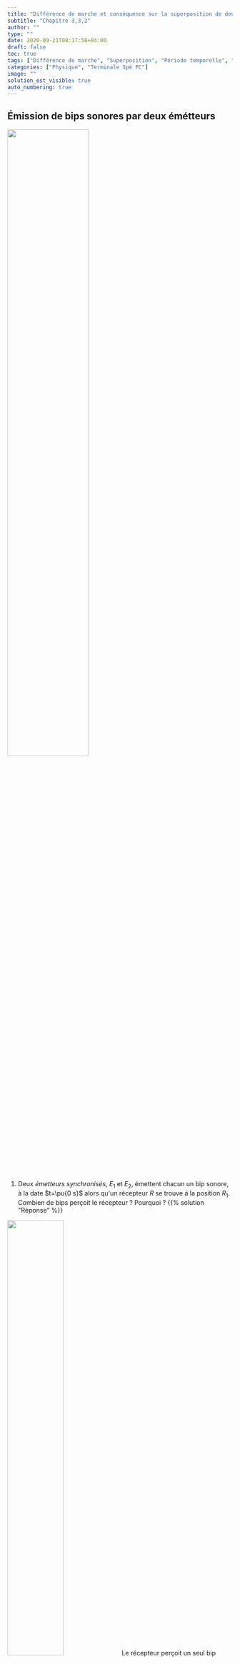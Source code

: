 ```yaml
---
title: "Différence de marche et conséquence sur la superposition de deux ondes synchrones"
subtitle: "Chapitre 3,3,2"
author: ""
type: ""
date: 2020-09-21T08:17:58+04:00
draft: false
toc: true
tags: ["Différence de marche", "Superposition", "Période temporelle", "Longueur d'onde", "Retard", "Déphasage", "Ondes"]
categories: ["Physique", "Terminale Spé PC"]
image: ""
solution_est_visible: true
auto_numbering: true
---
```




## Émission de bips sonores par deux émétteurs

<img src="/terminales-pc/chap-2/chap-2-10-1.png" alt="" width="60%" />

1. Deux *émetteurs synchronisés*, $E_1$ et $E_2$, émettent chacun un bip sonore, à la date $t=\pu{0 s}$ alors qu'un récepteur $R$ se trouve à la position $R_1$.  
Combien de bips perçoit le récepteur&nbsp;? Pourquoi&nbsp;?
{{% solution "Réponse" %}}
<img src="/terminales-pc/chap-2/chap-2-10-2.png" alt="" width="50%" />
Le récepteur perçoit un seul bip puisque les deux signaux doivent parcourir la même distance à la même vitesse (car ils se propagent dans le même milieu) et arrivent donc à la même date.
{{% /solution %}}

2. On place cette fois le récepteur à la position $R_2$.
Que perçoit le récepteur dans ce cas&nbsp;? Pourquoi&nbsp;?
{{% solution "Réponse" %}}
<img src="/terminales-pc/chap-2/chap-2-10-2.png" alt="" width="50%" />
Le signal issu de l'émetteur $E_1$ doit parcourir une plus petite distance que le signal issu de l'émetteur $E_2$ (ces signaux se propagent avec la même célérité puisqu'ils sont dans le même milieu).  
Le récepteur perçoit donc deux signaux&nbsp;: celui issu de $E_1$ puis celui issu de $E_2$.
{{% /solution %}}

3. Si on note $t_1$ la date à laquelle le récepteur positionné en $R_2$ reçoit le signal issu de $E_1$ et $t_2$ la date à laquelle ce même récepteur reçoit le signal issu de $E_2$, établir l'expression du **retard $\tau$ avec lequel le deuxième signal arrive par rapport au premier**.
{{% solution "Réponse" %}}
Puisque les deux signaux ont quitté les émetteurs à la même date, $\tau = t_2 - t_1$.
{{% /solution %}}

4. Exprimer le retard précédent en fonction de la célérité $v$ des ondes, la distance $E_1R_2$ et la distance $E_2R_2$.
{{% solution "Réponse" %}}
- Le premier signal parcourt la distance $E_1R_2$ à la célérité $v$, donc $t_1 = \dfrac{E_1R_2}{v}$.
- Le second signal parcourt la distance $E_2R_2$ à la célérité $v$, donc $t_2 = \dfrac{E_2R_2}{v}$.
- On en déduit que $\tau = \dfrac{E_2R_2}{v} - \dfrac{E_1R_2}{v} = \dfrac{E_2R_2 - E_1R_2}{v}$.
{{% /solution %}}

> On appelle **différence de marche** $\delta$ en un point $M$ quelconque de l'espace *la différence entre les distances parcourues par deux ondes, depuis leur lieu d'émission jusqu'à ce point*.

5. Exprimer le retard $\tau$, au point $R_2$, du signal issu de $E_2$ par rapport au signal issu de $E_1$ en fonction de la différence de marche.
{{% solution "Réponse" %}}
- La différence de marche $\delta$ est la différence entre les distances parcourues par les signaux issus de $E_2$ et de $E_1$ jusqu'au point $R_2$, donc $\delta = E_2R_2 - E_1R_2$.
- On en déduit que $\tau = \dfrac{\delta}{v}$.
{{% /solution %}}

#### En conclusion
{{% note tip %}}
- On appelle **différence de marche** $\delta$ en un point $M$ quelconque de l'espace *la différence entre les distances parcourues par deux ondes, depuis leur lieu d'émission jusqu'à ce point*.
- Le retard en un point d'une des deux ondes par rapport à l'autre peut alors s'écrire $$ \tau = \dfrac{\delta}{v} $$ où $v$ est la célérité de l'onde.
{{% /note %}}

{{% note warning %}}
- La différence de marche **dépend de la géométrie du montage**. *Son expression doit être déterminée par analyse du montage*.
- $\delta$ est une grandeur algébrique mais on a tendance à privilégier sa valeur absolue lors de l'analyse des problèmes.
{{% /note %}}

## Émission de deux sinusoïdales de même fréquence

<img src="/terminales-pc/chap-2/chap-2-10-3.png" alt="" width="60%" />

Les deux émetteurs $E_1$ et $E_2$ émettent maintenant deux ondes sinusoïdales de **même fréquence** $f$.  
On déplace le récepteur $R$ selon l'axe $(x'x)$ et on observe le résultat de la superposition des ondes. 
En utilisant le programme à cette adresse&nbsp;: {{< remote "Simulation" "https://repl.it/@dlatreyte/sommeondes" >}} on a mis en évidence les quatres situations ci-dessous

Pour chacune d'elles, 

1. Déterminer le retard $\tau$ de l'onde 2 par rapport à l'onde 1, en fonction de la période temporelle $T$.
2. En déduire la différence de marche de l'onde 2 par rapport à l'onde 1, **en fonction de la longueur d'onde** $\lambda$.
3. Donner les caractéristiques de la superposition (addition) des deux ondes.

#### Situation 1
<img src="/terminales-pc/chap-2/chap-2-10-4.png" alt="" width="90%" />
{{% solution "Réponse" %}}

1. Le décalage dans le temps entre l'onde 1 et 2 est&nbsp;: $\Delta t = 0 + p T$ où $p$ est un entier nul ou positif. **Les deux ondes sont en phase**.  

2. La différence de marche est donc $\delta = p \lambda$. L'onde 2 a parcouru une distance, en plus ou en moins par rapport à l'onde 1, égale à un multiple entier de $\lambda$.

3. L'amplitude de la somme des élongations est égale à la somme des amplitudes des deux ondes.
{{% /solution %}}

#### Situation 2
<img src="/terminales-pc/chap-2/chap-2-10-5.png" alt="" width="90%" />
{{% solution "Réponse" %}}

1. Le décalage dans le temps entre l'onde 1 et 2 est&nbsp;: $\Delta t = T/4 + p T = (4p + 1) T/4 $ où $p$ est un entier nul ou positif. **Les deux ondes ne sont plus en phase**.
2. La différence de marche est donc $\delta = (4p + 1) \lambda / 4$. 
3. L'amplitude de la somme des élongations n'est pas égale à la somme des amplitudes des deux ondes.
{{% /solution %}}

#### Situation 3
<img src="/terminales-pc/chap-2/chap-2-10-6.png" alt="" width="90%" />
{{% solution "Réponse" %}}

1. Le décalage dans le temps entre l'onde 1 et 2 est&nbsp;: $\Delta t = T/2 + p T = (2p + 1) T/2 $ où $p$ est un entier nul ou positif. **Les deux ondes sont en opposition de phase**.
2. La différence de marche est donc $\delta = (2p + 1) \lambda / 2$. L'onde 2 a parcouru une distance, en plus ou en moins par rapport à l'onde 1, égale à un multiple impair de fois $\lambda / 2$.
3. L'amplitude de la somme des élongations est nulle.
{{% /solution %}}

#### Situation 4
<img src="/terminales-pc/chap-2/chap-2-10-7.png" alt="" width="90%" />
{{% solution "Réponse" %}}

1. Le décalage dans le temps entre l'onde 1 et 2 est&nbsp;: $\Delta t = 3T/4 + p T = (4p + 3) T/4 $ où $p$ est un entier nul ou positif. **Les deux ondes ne sont pas en phase**.
2. La différence de marche est donc $\delta = (4p + 3) \lambda / 4$. 
3. L'amplitude de la somme des élongations n'est égale à la somme des amplitudes des deux ondes.

Cette situation est identique à la deuxième.
{{% /solution %}}

{{% note tip %}}
En régime sinusoïdal, *le retard d’une onde par rapport à une autre se traduit par un **déphasage**.*
{{% /note %}}

## Application&nbsp;: superposition d'ondes sinusoïdales de même fréquence à la surface de l'eau 

Le programme accessible à cette adresse {{< remote "Simulation" "https://repl.it/@dlatreyte/sommeondessurfaceeau" >}} simule la propagation d'ondes sinusoïdales, créées par deux sources vibrant à la même fréquence $f$, à la surface de l'eau.

1. Expliquer la forme de la surface de l'eau.
{{% solution "Réponse" %}}
<img src="/terminales-pc/chap-2/chap-2-10-8.png" alt="" width="50%" />

Si on consulte la légende à droite de la simulation, on se rend compte que certaines zones, à la surface de l'eau ont une élongation (élévation au dessus ou en dessous de l'eau nulle). À cet endroit, la superposition des ondes conduit à une élongation nulle, on peut donc en conclure que pour tous ces points la différence de marche $\delta = S_2M - S_1M$est égale à un multiple entier de la longueur d'onde des ondes synchrones.
{{% /solution %}}

2. Repérer les lignes, dans le code Python, où les distance $S_1M$ et $S_2M$ sont calculées.
{{% solution "Réponse" %}}
- Ligne 23 : `r1 = np.sqrt((X - x1)**2 + (Y - y1)**2)` ;
- Ligne 24 : `r2 = np.sqrt((X - x2)**2 + (Y - y2)**2)`.
{{% /solution %}}

3. Repérer la ligne, dans le code Python, qui calcule la superposition des deux ondes en chaque point de l'espace.
{{% solution "Réponse" %}}
- Ligne 26 : `return a0 * np.sin(k * r1) + a0 * np.sin(k * r2)`.
{{% /solution %}}